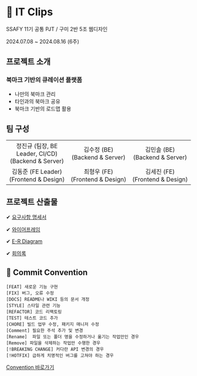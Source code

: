 # 📎 IT Clips
SSAFY 11기 공통 PJT / 구미 2반 5조 웹디자인

2024.07.08 ~ 2024.08.16 (6주)

## 프로젝트 소개
### 북마크 기반의 큐레이션 플랫폼
- 나만의 북마크 관리
- 타인과의 북마크 공유
- 북마크 기반의 로드맵 활용

## 팀 구성
<table>
  <tr>
    <td align="center" width="500px">정진규 (팀장, BE Leader, CI/CD)<br />(Backend & Server)</td>
    <td align="center" width="500px">김수정 (BE)<br />(Backend & Server)</td>
    <td align="center" width="500px">김민솔 (BE)<br />(Backend & Server)</td>
  </tr>
  <tr>
    <td align="center" width="500px">김동준 (FE Leader)<br />(Frontend & Design)</td>
    <td align="center" width="500px">최형우 (FE)<br />(Frontend & Design)</td>
    <td align="center" width="500px">김세진 (FE)<br />(Frontend & Design)</td>
  </tr>
</table>


## 프로젝트 산출물
✔ [요구사항 명세서](https://docs.google.com/spreadsheets/d/1MxifEoveWd3QkiqTpQH4cVVLBofKv4JaFPL32TllpMg/edit?gid=704927790#gid=704927790)

✔ [와이어프레임](https://www.figma.com/design/WwBvVhZq92ZsOfiNsu42KN/ItClips?node-id=0-1&t=iKvcR4TOeh4gWxvW-0)

✔ [E-R Diagram](https://www.erdcloud.com/d/hmyQZcq9PM9WuHZHy)

✔ [회의록](https://roomy-wing-ac0.notion.site/c26765682d60418c97b15fa0d8c71262?pvs=4)

## 📌 Commit Convention
```
[FEAT] 새로운 기능 구현
[FIX] 버그, 오류 수정
[DOCS] README나 WIKI 등의 문서 개정
[STYLE] 스타일 관련 기능
[REFACTOR] 코드 리팩토링
[TEST] 테스트 코드 추가
[CHORE] 빌드 업무 수정, 패키지 매니저 수정
[Comment] 필요한 주석 추가 및 변경
[Rename]  파일 또는 폴더 명을 수정하거나 옮기는 작업만인 경우 
[Remove] 파일을 삭제하는 작업만 수행한 경우
[!BREAKING CHANGE] 커다란 API 변경의 경우
[!HOTFIX] 급하게 치명적인 버그를 고쳐야 하는 경우
```
[Convention 바로가기](https://www.notion.so/b2849f2050824dd6bcb86410f2f444a4?pvs=4)

[//]: # (test)